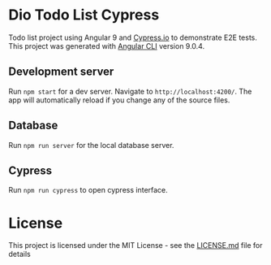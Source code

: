 # Dio Todo List Cypress
Todo list project using Angular 9 and [Cypress.io](https://cypress.io) to demonstrate E2E tests. This project was generated with [Angular CLI](https://github.com/angular/angular-cli) version 9.0.4.

## Development server
Run `npm start` for a dev server. Navigate to `http://localhost:4200/`. The app will automatically reload if you change any of the source files.

## Database
Run `npm run server` for the local database server.

## Cypress 
Run `npm run cypress` to open cypress interface.

# License
This project is licensed under the MIT License - see the [LICENSE.md](LICENSE.md) file for details
